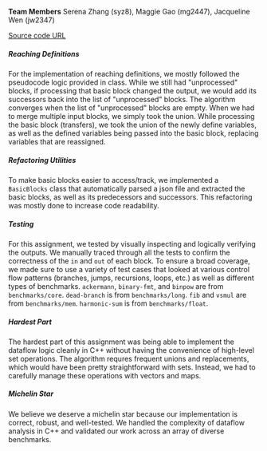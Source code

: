 **Team Members**
Serena Zhang (syz8), Maggie Gao (mg2447), Jacqueline Wen (jw2347)

[Source code URL](https://github.com/Jacqueline-Wen/cs6120-AdvCompilers-Tasks/tree/main/Task4)

##### Reaching Definitions
For the implementation of reaching definitions, we mostly followed the pseudocode logic provided in class. While we still had "unprocessed" blocks, if processing that basic block changed the output, we would add its successors back into the list of "unprocessed" blocks. The algorithm converges when the list of "unprocessed" blocks are empty. When we had to merge multiple input blocks, we simply took the union. While processing the basic block (transfers), we took the union of the newly define variables, as well as the defined variables being passed into the basic block, replacing variables that are reassigned. 

##### Refactoring Utilities
To make basic blocks easier to access/track, we implemented a `BasicBlocks` class that automatically parsed a json file and extracted the basic blocks, as well as its predecessors and successors. This refactoring was mostly done to increase code readability. 

##### Testing
For this assignment, we tested by visually inspecting and logically verifying the outputs. We manually traced through all the tests to confirm the correctness of the `in` and `out` of each block. To ensure a broad coverage, we made sure to use a variety of test cases that looked at various control flow patterns (branches, jumps, recursions, loops, etc.) as well as different types of benchmarks. `ackermann`, `binary-fmt`, and `binpow` are from `benchmarks/core`. `dead-branch` is from `benchmarks/long`. `fib` and `vsmul` are from `benchmarks/mem`. `harmonic-sum` is from `benchmarks/float`.

##### Hardest Part
The hardest part of this assignment was being able to implement the dataflow logic cleanly in C++ without having the convenience of high-level set operations. The algorithm requres frequent unions and replacements, which would have been pretty straightforward with sets. Instead, we had to carefully manage these operations with vectors and maps.

##### Michelin Star
We believe we deserve a michelin star because our implementation is correct, robust, and well-tested. We handled the complexity of dataflow analysis in C++ and validated our work across an array of diverse benchmarks.

